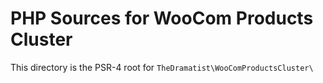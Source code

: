 # PHP Sources for WooCom Products Cluster

This directory is the PSR-4 root for `TheDramatist\WooComProductsCluster\`